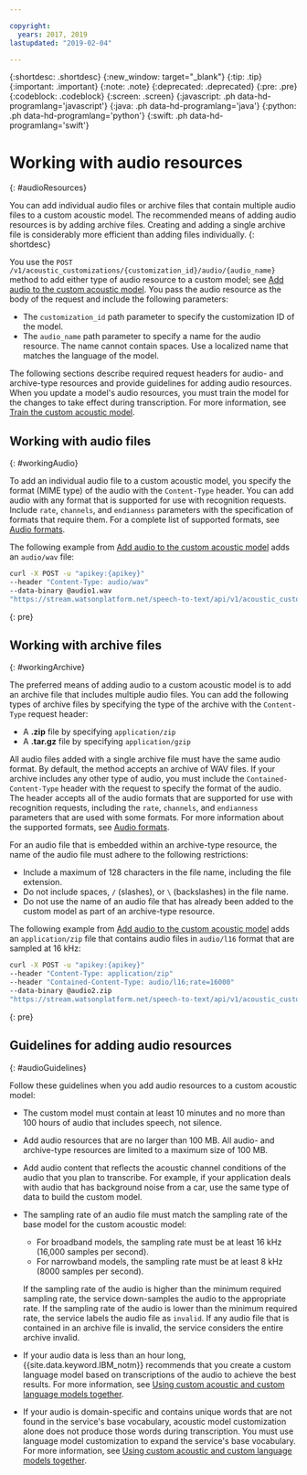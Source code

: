 ```yaml
---

copyright:
  years: 2017, 2019
lastupdated: "2019-02-04"

---
```


{:shortdesc: .shortdesc}
{:new_window: target="_blank"}
{:tip: .tip}
{:important: .important}
{:note: .note}
{:deprecated: .deprecated}
{:pre: .pre}
{:codeblock: .codeblock}
{:screen: .screen}
{:javascript: .ph data-hd-programlang='javascript'}
{:java: .ph data-hd-programlang='java'}
{:python: .ph data-hd-programlang='python'}
{:swift: .ph data-hd-programlang='swift'}

# Working with audio resources
{: #audioResources}

You can add individual audio files or archive files that contain multiple audio files to a custom acoustic model. The recommended means of adding audio resources is by adding archive files. Creating and adding a single archive file is considerably more efficient than adding files individually.
{: shortdesc}

You use the `POST /v1/acoustic_customizations/{customization_id}/audio/{audio_name}` method to add either type of audio resource to a custom model; see [Add audio to the custom acoustic model](/docs/services/speech-to-text/acoustic-create.html#addAudio). You pass the audio resource as the body of the request and include the following parameters:

-   The `customization_id` path parameter to specify the customization ID of the model.
-   The `audio_name` path parameter to specify a name for the audio resource. The name cannot contain spaces. Use a localized name that matches the language of the model.

The following sections describe required request headers for audio- and archive-type resources and provide guidelines for adding audio resources. When you update a model's audio resources, you must train the model for the changes to take effect during transcription. For more information, see [Train the custom acoustic model](/docs/services/speech-to-text/acoustic-create.html#trainModel-acoustic).

## Working with audio files
{: #workingAudio}

To add an individual audio file to a custom acoustic model, you specify the format (MIME type) of the audio with the `Content-Type` header. You can add audio with any format that is supported for use with recognition requests. Include `rate`, `channels`, and `endianness` parameters with the specification of formats that require them. For a complete list of supported formats, see [Audio formats](/docs/services/speech-to-text/audio-formats.html).

The following example from [Add audio to the custom acoustic model](/docs/services/speech-to-text/acoustic-create.html#addAudio) adds an `audio/wav` file:

```bash
curl -X POST -u "apikey:{apikey}"
--header "Content-Type: audio/wav"
--data-binary @audio1.wav
"https://stream.watsonplatform.net/speech-to-text/api/v1/acoustic_customizations/{customization_id}/audio/audio1"
```
{: pre}

## Working with archive files
{: #workingArchive}

The preferred means of adding audio to a custom acoustic model is to add an archive file that includes multiple audio files. You can add the following types of archive files by specifying the type of the archive with the `Content-Type` request header:

-   A **.zip** file by specifying `application/zip`
-   A **.tar.gz** file by specifying `application/gzip`

All audio files added with a single archive file must have the same audio format. By default, the method accepts an archive of WAV files. If your archive includes any other type of audio, you must include the `Contained-Content-Type` header with the request to specify the format of the audio. The header accepts all of the audio formats that are supported for use with recognition requests, including the `rate`, `channels`, and `endianness` parameters that are used with some formats. For more information about the supported formats, see [Audio formats](/docs/services/speech-to-text/audio-formats.html).

For an audio file that is embedded within an archive-type resource, the name of the audio file must adhere to the following restrictions:

-   Include a maximum of 128 characters in the file name, including the file extension.
-   Do not include spaces, `/` (slashes), or `\` (backslashes) in the file name.
-   Do not use the name of an audio file that has already been added to the custom model as part of an archive-type resource.

The following example from [Add audio to the custom acoustic model](/docs/services/speech-to-text/acoustic-create.html#addAudio) adds an `application/zip` file that contains audio files in `audio/l16` format that are sampled at 16 kHz:

```bash
curl -X POST -u "apikey:{apikey}"
--header "Content-Type: application/zip"
--header "Contained-Content-Type: audio/l16;rate=16000"
--data-binary @audio2.zip
"https://stream.watsonplatform.net/speech-to-text/api/v1/acoustic_customizations/{customization_id}/audio/audio2"
```
{: pre}

## Guidelines for adding audio resources
{: #audioGuidelines}

Follow these guidelines when you add audio resources to a custom acoustic model:

-   The custom model must contain at least 10 minutes and no more than 100 hours of audio that includes speech, not silence.
-   Add audio resources that are no larger than 100 MB. All audio- and archive-type resources are limited to a maximum size of 100 MB.
-   Add audio content that reflects the acoustic channel conditions of the audio that you plan to transcribe. For example, if your application deals with audio that has background noise from a car, use the same type of data to build the custom model.
-   The sampling rate of an audio file must match the sampling rate of the base model for the custom acoustic model:
    -   For broadband models, the sampling rate must be at least 16 kHz (16,000 samples per second).
    -   For narrowband models, the sampling rate must be at least 8 kHz (8000 samples per second).

    If the sampling rate of the audio is higher than the minimum required sampling rate, the service down-samples the audio to the appropriate rate. If the sampling rate of the audio is lower than the minimum required rate, the service labels the audio file as `invalid`. If any audio file that is contained in an archive file is invalid, the service considers the entire archive invalid.
-    If your audio data is less than an hour long, {{site.data.keyword.IBM_notm}} recommends that you create a custom language model based on transcriptions of the audio to achieve the best results. For more information, see [Using custom acoustic and custom language models together](/docs/services/speech-to-text/acoustic-both.html).
-    If your audio is domain-specific and contains unique words that are not found in the service's base vocabulary, acoustic model customization alone does not produce those words during transcription. You must use language model customization to expand the service's base vocabulary. For more information, see [Using custom acoustic and custom language models together](/docs/services/speech-to-text/acoustic-both.html).
